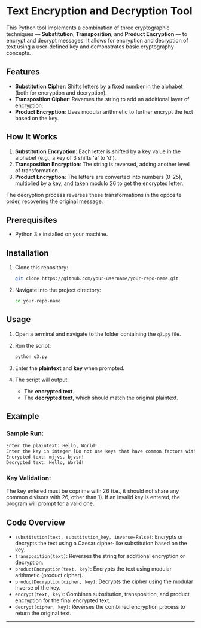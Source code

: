 # Text Encryption and Decryption Tool

This Python tool implements a combination of three cryptographic techniques — **Substitution**, **Transposition**, and **Product Encryption** — to encrypt and decrypt messages. It allows for encryption and decryption of text using a user-defined key and demonstrates basic cryptography concepts.

## Features

- **Substitution Cipher**: Shifts letters by a fixed number in the alphabet (both for encryption and decryption).
- **Transposition Cipher**: Reverses the string to add an additional layer of encryption.
- **Product Encryption**: Uses modular arithmetic to further encrypt the text based on the key.

## How It Works

1. **Substitution Encryption**: Each letter is shifted by a key value in the alphabet (e.g., a key of 3 shifts 'a' to 'd').
2. **Transposition Encryption**: The string is reversed, adding another level of transformation.
3. **Product Encryption**: The letters are converted into numbers (0-25), multiplied by a key, and taken modulo 26 to get the encrypted letter.

The decryption process reverses these transformations in the opposite order, recovering the original message.

## Prerequisites

- Python 3.x installed on your machine.

## Installation

1. Clone this repository:
   ```bash
   git clone https://github.com/your-username/your-repo-name.git
   ```

2. Navigate into the project directory:
   ```bash
   cd your-repo-name
   ```

## Usage

1. Open a terminal and navigate to the folder containing the `q3.py` file.
2. Run the script:
   ```bash
   python q3.py
   ```

3. Enter the **plaintext** and **key** when prompted.

4. The script will output:
   - The **encrypted text**.
   - The **decrypted text**, which should match the original plaintext.

## Example

### Sample Run:
```bash
Enter the plaintext: Hello, World!
Enter the key in integer [Do not use keys that have common factors with '26' other than '1'!]: 5
Encrypted text: mjjvs, bjvsr!
Decrypted text: Hello, World!
```

### Key Validation:
The key entered must be coprime with 26 (i.e., it should not share any common divisors with 26, other than 1). If an invalid key is entered, the program will prompt for a valid one.

## Code Overview

- `substitution(text, substitution_key, inverse=False)`: Encrypts or decrypts the text using a Caesar cipher-like substitution based on the key.
- `transposition(text)`: Reverses the string for additional encryption or decryption.
- `productEncryption(text, key)`: Encrypts the text using modular arithmetic (product cipher).
- `productDecryption(cipher, key)`: Decrypts the cipher using the modular inverse of the key.
- `encrypt(text, key)`: Combines substitution, transposition, and product encryption for the final encrypted text.
- `decrypt(cipher, key)`: Reverses the combined encryption process to return the original text.

---
